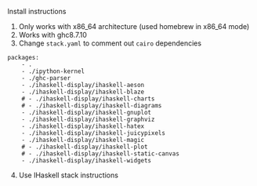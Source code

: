 Install instructions
1. Only works with x86_64 architecture (used homebrew in x86_64 mode)
2. Works with ghc8.7.10
3. Change `stack.yaml` to comment out `cairo` dependencies
```
packages:
    - .
    - ./ipython-kernel
    - ./ghc-parser
    - ./ihaskell-display/ihaskell-aeson
    - ./ihaskell-display/ihaskell-blaze
    # - ./ihaskell-display/ihaskell-charts
    # - ./ihaskell-display/ihaskell-diagrams
    - ./ihaskell-display/ihaskell-gnuplot
    - ./ihaskell-display/ihaskell-graphviz
    - ./ihaskell-display/ihaskell-hatex
    - ./ihaskell-display/ihaskell-juicypixels
    - ./ihaskell-display/ihaskell-magic
    # - ./ihaskell-display/ihaskell-plot
    # - ./ihaskell-display/ihaskell-static-canvas
    - ./ihaskell-display/ihaskell-widgets
```
4. Use IHaskell stack instructions

